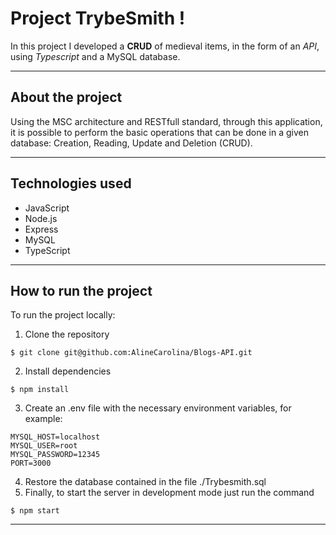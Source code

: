 # Project TrybeSmith !

In this project I developed a **CRUD** of medieval items, in the form of an _API_, using _Typescript_ and a MySQL database.

---

## About the project

Using the MSC architecture and RESTfull standard, through this application, it is possible to perform the basic operations that can be done in a given database: Creation, Reading, Update and Deletion (CRUD).

---

## Technologies used

* JavaScript
* Node.js
* Express
* MySQL
* TypeScript

---

## How to run the project

To run the project locally:
1. Clone the repository
```
$ git clone git@github.com:AlineCarolina/Blogs-API.git
```
2. Install dependencies
```
$ npm install
```
3. Create an .env file with the necessary environment variables, for example:
```
MYSQL_HOST=localhost
MYSQL_USER=root
MYSQL_PASSWORD=12345
PORT=3000
```
4. Restore the database contained in the file ./Trybesmith.sql
7. Finally, to start the server in development mode just run the command
```
$ npm start
```

---